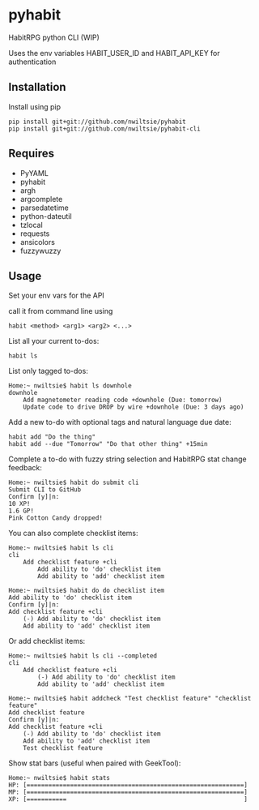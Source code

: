 pyhabit
===============

HabitRPG python CLI (WIP)

Uses the env variables HABIT_USER_ID and HABIT_API_KEY for authentication

Installation
------------

Install using pip

    pip install git+git://github.com/nwiltsie/pyhabit
    pip install git+git://github.com/nwiltsie/pyhabit-cli

Requires
--------

* PyYAML
* pyhabit
* argh
* argcomplete
* parsedatetime
* python-dateutil
* tzlocal
* requests
* ansicolors
* fuzzywuzzy

Usage
-----

Set your env vars for the API

call it from command line using

    habit <method> <arg1> <arg2> <...>

List all your current to-dos:

    habit ls

List only tagged to-dos:

    Home:~ nwiltsie$ habit ls downhole
    downhole
        Add magnetometer reading code +downhole (Due: tomorrow)
        Update code to drive DROP by wire +downhole (Due: 3 days ago)

Add a new to-do with optional tags and natural language due date:

    habit add "Do the thing"
    habit add --due "Tomorrow" "Do that other thing" +15min

Complete a to-do with fuzzy string selection and HabitRPG stat change feedback:

    Home:~ nwiltsie$ habit do submit cli
    Submit CLI to GitHub
    Confirm [y]|n:
    10 XP!
    1.6 GP!
    Pink Cotton Candy dropped!

You can also complete checklist items:

    Home:~ nwiltsie$ habit ls cli
    cli
        Add checklist feature +cli
            Add ability to 'do' checklist item
            Add ability to 'add' checklist item

    Home:~ nwiltsie$ habit do do checklist item
    Add ability to 'do' checklist item
    Confirm [y]|n:
    Add checklist feature +cli
        (-) Add ability to 'do' checklist item
        Add ability to 'add' checklist item

Or add checklist items:

    Home:~ nwiltsie$ habit ls cli --completed
    cli
        Add checklist feature +cli
            (-) Add ability to 'do' checklist item
            Add ability to 'add' checklist item

    Home:~ nwiltsie$ habit addcheck "Test checklist feature" "checklist feature"
    Add checklist feature
    Confirm [y]|n:
    Add checklist feature +cli
        (-) Add ability to 'do' checklist item
        Add ability to 'add' checklist item
        Test checklist feature

Show stat bars (useful when paired with GeekTool):

    Home:~ nwiltsie$ habit stats
    HP: [============================================================]
    MP: [============================================================]
    XP: [===========                                                 ]
